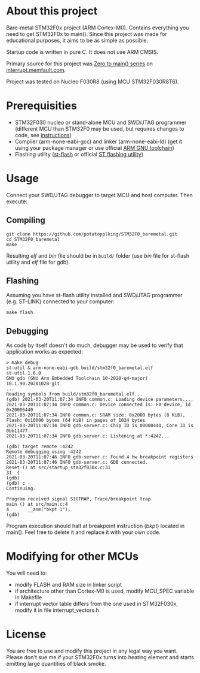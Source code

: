 # About this project

Bare-metal STM32F0x project (ARM Cortex-M0). Contains everything you need to get STM32F0x to main(). Since this project was made for educational purposes, it aims to be as simple as possible.

Startup code is written in pure C. It does not use ARM CMSIS.

Primary source for this project was [Zero to main() series](https://interrupt.memfault.com/blog/zero-to-main-1) on [interrupt.memfault.com](https://interrupt.memfault.com).

Project was tested on Nucleo F030R8 (using MCU STM32F030R8T6).

# Prerequisities

* STM32F030 nucleo or stand-alone MCU and SWD/JTAG programmer (different MCU than STM32F0 may be used, but requires changes to code, see [instructions](#modifying-for-other-mcus))
* Compiler (arm-none-eabi-gcc) and linker (arm-none-eabi-ld) (get it using your package manager or use official [ARM GNU toolchain](https://developer.arm.com/tools-and-software/open-source-software/developer-tools/gnu-toolchain/gnu-rm/downloads))
* Flashing utility ([st-flash](https://github.com/stlink-org/stlink/tree/master) or official [ST flashing utility](https://www.st.com/en/development-tools/stsw-link004.html))

# Usage

Connect your SWD/JTAG debugger to target MCU and host computer. Then execute:

## Compiling

```
git clone https://github.com/potatopplking/STM32F0_baremetal.git
cd STM32F0_baremetal
make
```

Resulting *elf* and *bin* file should be in `build/` folder (use *bin* file for st-flash utility and *elf* file for gdb).

## Flashing

Assuming you have st-flash utility installed and SWD/JTAG programmer (e.g. ST-LINK) connected to your computer:

```
make flash
```

## Debugging

As code by itself doesn't do much, debugger may be used to verify that application works as expected:

```
> make debug
st-util & arm-none-eabi-gdb build/stm32f0_baremetal.elf
st-util 1.6.0
GNU gdb (GNU Arm Embedded Toolchain 10-2020-q4-major) 10.1.90.20201028-git
...
Reading symbols from build/stm32f0_baremetal.elf...
(gdb) 2021-03-20T11:07:34 INFO common.c: Loading device parameters....
2021-03-20T11:07:34 INFO common.c: Device connected is: F0 device, id 0x20006440
2021-03-20T11:07:34 INFO common.c: SRAM size: 0x2000 bytes (8 KiB), Flash: 0x10000 bytes (64 KiB) in pages of 1024 bytes
2021-03-20T11:07:34 INFO gdb-server.c: Chip ID is 00000440, Core ID is  0bb11477.
2021-03-20T11:07:34 INFO gdb-server.c: Listening at *:4242...

(gdb) target remote :4242
Remote debugging using :4242
2021-03-20T11:07:46 INFO gdb-server.c: Found 4 hw breakpoint registers
2021-03-20T11:07:46 INFO gdb-server.c: GDB connected.
Reset () at src/startup_stm32f030x.c:31
31	{
(gdb) 
(gdb) c
Continuing.

Program received signal SIGTRAP, Trace/breakpoint trap.
main () at src/main.c:4
4		__asm("bkpt 1");
(gdb)
```

Program execution should halt at breakpoint instruction (*bkpt*) located in main(). Feel free to delete it and replace it with your own code.

# Modifying for other MCUs

You will need to:

* modify FLASH and RAM size in linker script
* if architecture other than Cortex-M0 is used, modify MCU\_SPEC variable in Makefile
* if interrupt vector table differs from the one used in STM32F030x, modify it in file interrupt\_vectors.h

# License

You are free to use and modify this project in any legal way you want. Please don't sue me if your STM32F0x turns into heating element and starts emitting large quantities of black smoke.
